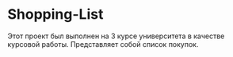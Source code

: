 # Shopping-List

Этот проект был выполнен на 3 курсе университета в качестве курсовой работы. Представляет собой список покупок.
